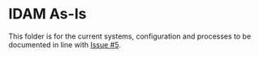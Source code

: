 # IDAM As-Is

This folder is for the current systems, configuration and processes to be documented in line with [Issue #5](https://github.com/nhsengland/nhstechguides/issues/5).

